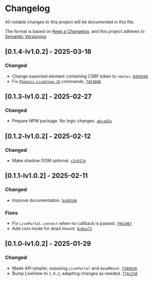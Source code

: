 # Changelog

All notable changes to this project will be documented in this file.

The format is based on [Keep a Changelog](https://keepachangelog.com/en/1.1.0/),
and this project adheres to [Semantic Versioning](https://semver.org/spec/v2.0.0.html).

## [0.1.4-lv1.0.2] - 2025-03-18

### Changed

- Change expected element containing CSRF token to `<meta>`. [`6492048`](https://github.com/doofinder/live_view_portal/commit/6492048bcca7c6a6c204a13eb5275b0b49ff4527)
- Fix [`Phoenix.LiveView.JS`](https://hexdocs.pm/phoenix_live_view/Phoenix.LiveView.JS.html) commands. [`7df484b`](https://github.com/doofinder/live_view_portal/commit/7df484b61b95636754544b88be080cb27225189f)

## [0.1.3-lv1.0.2] - 2025-02-27

### Changed

- Prepare NPM package. No logic changes. [`abcad2a`](https://github.com/doofinder/live_view_portal/commit/abcad2a09867b30c5bccd8592638afab456225c2) 

## [0.1.2-lv1.0.2] - 2025-02-12

### Changed

- Make shadow DOM optional. [`c3c917e`](https://github.com/doofinder/live_view_portal/commit/c3c917e141b341c52a85e7beb3551d56818593ad)

## [0.1.1-lv1.0.2] - 2025-02-11

### Changed

- Improve documentation. [`bc681b6`](https://github.com/doofinder/live_view_portal/commit/bc681b691f16848f4a7d3db21ea0067403a3c99f)

### Fixes

- Fix `LivePortal.connect` when no callback is passed. [`f9dc867`](https://github.com/doofinder/live_view_portal/commit/f9dc867eaa45bcac2684f0aa8316f58b14bdf3f3)
- Add cors mode for dead mount. [`8c8ea71`](https://github.com/doofinder/live_view_portal/commit/8c8ea714063ef27db7194138287114b9f76b9158)

## [0.1.0-lv1.0.2] - 2025-01-29

### Changed

- Made API simpler, exposing `LivePortal` and `deadMount`. [`f386b56`](https://github.com/doofinder/live_view_portal/commit/f386b56a433a59191dfc846f88aa213cef14cc10)
- Bump LiveView to `1.0.2`, adapting changes as needed. [`f74c238`](https://github.com/doofinder/live_view_portal/commit/f74c23864963ff75b60b9fac03fe4c2328deaa80)
